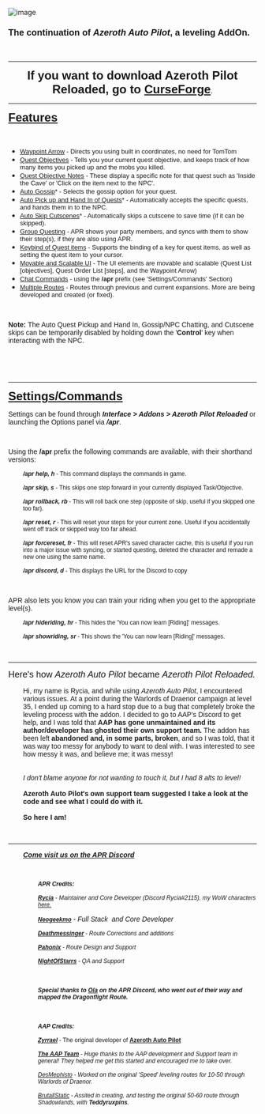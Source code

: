 ![image](https://user-images.githubusercontent.com/28711160/205469925-6c73a0d6-0047-478a-aa12-bb9a5024c514.png)
<h3 style="text-align: left;"><span style="font-size: 18px; font-family: arial;">The continuation of <em>Azeroth Auto Pilot</em>, a leveling AddOn.</span></h3>
<p style="text-align: left;">&nbsp;</p>
<hr />
<p style="text-align: center;"><span style="font-size: 24px; font-family: arial;"><strong>If you want to download Azeroth Pilot Reloaded, go to </strong><strong><a href="https://www.curseforge.com/wow/addons/azeroth-pilot-reloaded" target="_blank" rel="noopener noreferrer">CurseForge</a></strong></span>.</p>
<hr />
<p style="text-align: left;"><span style="font-size: 24px; font-family: arial;"><strong><u>Features</u></strong></span></p>
<p style="text-align: left;">&nbsp;</p>
<ul style="text-align: left;">
<li style="text-align: left;"><span style="font-family: arial; font-size: 13px;"><u>Waypoint Arrow</u> - Directs you using built in coordinates, no need for TomTom</span></li>
<li style="text-align: left;"><span style="font-family: arial; font-size: 13px;"><u>Quest Objectives</u> - Tells you your current quest objective, and keeps track of how many items you picked up and the mobs you killed.<br /></span></li>
<li style="text-align: left;"><span style="font-family: arial; font-size: 13px;"><u>Quest Objective Notes</u> - These display a specific note for that quest such as 'Inside the Cave' or 'Click on the item next to the NPC'.</span></li>
<li style="text-align: left;"><span style="font-family: arial; font-size: 13px;"><u>Auto Gossip</u>* - Selects the gossip option for your quest.</span></li>
<li style="text-align: left;"><span style="font-family: arial; font-size: 13px;"><u>Auto Pick up and Hand In of Quests</u>* - Automatically accepts the specific quests, and hands them in to the NPC.</span></li>
<li style="text-align: left;"><span style="font-family: arial; font-size: 13px;"><u>Auto Skip Cutscenes</u>* - Automatically skips a cutscene to save time (if it can be skipped).</span></li>
<li style="text-align: left;"><span style="font-family: arial; font-size: 13px;"><u>Group Questing</u> - APR shows your party members, and syncs with them to show their step(s), if they are also using APR.</span></li>
<li style="text-align: left;"><span style="font-family: arial; font-size: 13px;"><u>Keybind of Quest items</u> - Supports the binding of a key for quest items, as well as setting the quest item to your cursor.</span></li>
<li style="text-align: left;"><span style="font-family: arial; font-size: 13px;"><u>Movable and Scalable UI</u> - The UI elements are movable and scalable (Quest List [objectives], Quest Order List [steps], and the Waypoint Arrow)<br /></span></li>
<li style="text-align: left;"><span style="font-family: arial; font-size: 13px;"><u>Chat Commands</u> - using the <strong>/apr</strong> prefix (see 'Settings/Commands' Section)</span></li>
<li style="text-align: left;"><span style="font-family: arial; font-size: 13px;"><u>Multiple Routes</u> - Routes through previous and current expansions. More are being developed and created (or fixed).</span></li>
</ul>
<p>&nbsp;</p>
<p><span style="font-size: 14px;"><strong><span style="font-family: arial;">Note: </span></strong><span style="font-family: arial;">The Auto Quest Pickup and Hand In, Gossip/NPC Chatting, and Cutscene skips can be temporarily disabled by holding down the '<strong>Control</strong>' key when interacting with the NPC.</span><strong><span style="font-family: arial;"><br /></span></strong></span></p>
<p>&nbsp;</p>
<p>&nbsp;</p>
<hr />
<p style="text-align: left;"><span style="text-decoration: underline; font-size: 24px; font-family: arial;"><strong>Settings/Commands</strong></span></p>
<p style="text-align: left;"><span style="font-family: arial; font-size: 14px;">Settings can be found through <em><strong>Interface &gt; Addons &gt; Azeroth Pilot Reloaded</strong></em> or launching the Options panel via <em><strong>/apr</strong></em>.<br /></span></p>
<p style="text-align: left;"><span style="font-family: arial; font-size: 14px;">&nbsp;</span></p>
<p style="text-align: left;"><span style="font-family: arial; font-size: 14px;">Using the <strong>/apr</strong> prefix the following commands are available, with their shorthand versions:</span></p>
<p style="text-align: left; padding-left: 30px;"><span style="font-family: arial; font-size: 12px;"><em><strong>/apr help, h</strong></em> - This command displays the commands in game.<br /></span></p>
<p style="text-align: left; padding-left: 30px;"><span style="font-family: arial; font-size: 12px;"><strong><em>/apr skip, s</em></strong> - This skips one step forward in your currently displayed Task/Objective.<br /></span></p>
<p style="text-align: left; padding-left: 30px;"><span style="font-family: arial; font-size: 12px;"><strong><em>/apr rollback, rb</em></strong><span style="font-family: arial;"> - This will roll back one step (opposite of skip, useful if you skipped one too far).</span></span></p>
<p style="text-align: left; padding-left: 30px;"><span style="font-family: arial; font-size: 12px;"><em><strong>/apr reset, r</strong></em> - This will reset your steps for your current zone. Useful if you accidentally went off track or skipped way too far ahead.<br /></span></p>
<p style="text-align: left; padding-left: 30px;"><span style="font-family: arial; font-size: 12px;"><strong><em>/apr forcereset, fr</em></strong> <span style="font-family: arial; font-size: 12px;">- This will reset APR's saved character cache, this is useful if you run into a major issue with syncing, or started questing, deleted the character and remade a new one using the same name.</span></span></p>
<p style="text-align: left; padding-left: 30px;"><span style="font-family: arial; font-size: 12px;"><em><strong>/apr discord, d</strong></em> - This displays the URL for the Discord to copy<br /></span></p>
<p style="text-align: left;">&nbsp;</p>
<p style="text-align: left;"><span style="font-family: arial;"><span style="font-size: 14px;">APR also lets you know you can train your riding when you get to the appropriate level(s). <br /></span></span></p>
<p style="text-align: left; padding-left: 30px;"><span style="font-family: arial; font-size: 12px;"><strong><em>/apr hideriding, hr</em></strong> - This hides the 'You can now learn [Riding]' messages.<br /></span></p>
<p style="text-align: left; padding-left: 30px;"><span style="font-family: arial; font-size: 12px;"><strong><em>/apr showriding, sr</em></strong> - This shows the 'You can now learn [Riding]' messages.<br /></span></p>
<p style="text-align: left;">&nbsp;</p>
<hr />
<p style="text-align: left;"><span style="font-family: arial; font-size: 18px;">Here's how <em>Azeroth Auto Pilot</em> became <em>Azeroth Pilot Reloaded.</em></span></p>
<p style="text-align: left; padding-left: 30px;"><span style="font-family: arial; font-size: 14px;">Hi, my name is Rycia, and while using <em>Azeroth Auto Pilot</em>, I encountered various issues. At a point during the Warlords of Draenor campaign at level 35, I ended up coming to a hard stop due to a bug that completely broke the leveling process with the addon. I decided to go to AAP's Discord to get help, and I was told that <b>AAP has gone unmaintained and its author/developer has ghosted their own support team.</b> The addon has been left <b>abandoned and, in some parts, broken</b>, and so I was told, that it was way too messy for anybody to want to deal with. I was interested to see how messy it was, and believe me; it was messy!<br /><br /><br /> <em>I don't blame anyone for not wanting to touch it, but I had 8 alts to level!</em><br /><br /> <b>Azeroth Auto Pilot's own support team suggested I take a look at the code and see what I could do with it.</b><br /><br /> <b>So here I am!</b></span></p>
<p style="text-align: left;">&nbsp;</p>
<hr />
<p style="padding-left: 30px; text-align: left;"><span style="font-family: arial;"><span style="font-size: 14px;"><a href="https://discord.gg/YgcdybKdWX"><strong><em>Come visit us on the APR Discord</em></strong></a></span><br /></span></p>
<p style="padding-left: 30px; text-align: left;"><span style="font-family: arial;">&nbsp;</span></p>
<p style="text-align: left; padding-left: 60px;"><span style="font-size: 12px; font-family: arial;"><em><strong>APR Credits:</strong></em></span></p>
<p style="text-align: left; padding-left: 60px;"><span style="font-size: 12px; font-family: arial;"><em><strong><u>Rycia</u></strong> - Maintainer and Core Developer (Discord Rycia#2115), my WoW characters <a href="https://raider.io/user/Rycia" target="_blank" rel="noopener noreferrer">here.</a><br /></em></span></p>
<p style="text-align: left; padding-left: 60px;"><span style="font-size: 12px;"><u><em><strong><span style="font-family: arial;">Neogeekmo</span></strong></em></u></span><span style="font-family: arial;"> - <em>Full Stack&nbsp; and Core Developer</em></span></p>
<p style="text-align: left; padding-left: 60px;"><span style="text-decoration: underline; font-size: 12px;"><strong><span style="font-family: arial;"><em>Deathmessinger</em></span></strong></span><span style="font-size: 12px;"><span style="font-family: arial;"><em> - Route Corrections and additions</em></span></span></p>
<p style="text-align: left; padding-left: 60px;"><span style="text-decoration: underline; font-size: 12px;"><strong><span style="font-family: arial;"><em>Pahonix</em></span></strong></span><span style="font-size: 12px;"><span style="font-family: arial;"><em> - Route Design and Support</em></span></span></p>
<p style="text-align: left; padding-left: 60px;"><span style="text-decoration: underline; font-size: 12px;"><strong><span style="font-family: arial;"><em>NightOfStarrs</em></span></strong></span><span style="font-size: 12px;"><span style="font-family: arial;"><em> - QA and Support</em></span></span></p>
<p style="text-align: left;">&nbsp;</p>
<p style="text-align: left; padding-left: 60px;"><span style="font-size: 12px;"><strong><span style="font-family: arial;"><em>Special thanks to <u>Ola</u> on the APR Discord, who went out of their way and mapped the Dragonflight Route.</em></span></strong></span></p>
<p style="text-align: left;">&nbsp;</p>
<p style="text-align: left; padding-left: 60px;"><span style="font-size: 12px;"><strong><span style="font-family: arial;"><em>AAP Credits:</em></span></strong></span></p>
<p style="text-align: left; padding-left: 60px;"><span style="font-family: arial; font-size: 12px;"><strong><em><u>Zyrrael</u></em></strong> - The original developer of <a href="https://www.curseforge.com/wow/addons/azeroth-auto-pilot"><strong>Azeroth Auto Pilot</strong></a></span></p>
<p style="text-align: left; padding-left: 60px;"><span style="font-family: arial; font-size: 12px;"><em><strong><u>The AAP Team</u></strong> - Huge thanks to the AAP development and Support team in general! They helped me get this started and encouraged me to take over. </em></span></p>
<p style="text-align: left; padding-left: 60px;"><span style="font-family: arial; font-size: 12px;"><em><a href="https://www.twitch.tv/desmephisto" rel="nofollow">DesMephisto</a> - Worked on the original 'Speed' leveling routes for 10-50 through Warlords of Draenor.</em></span></p>
<p style="text-align: left; padding-left: 60px;"><span style="font-family: arial; font-size: 12px;"><em><a href="https://www.twitch.tv/brutallstatic" rel="nofollow">BrutallStatic</a> - Assited in creating, and testing the original 50-60 route through Shadowlands, with <strong>Teddyruxpins</strong>.</em></span></p>
